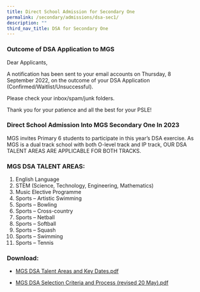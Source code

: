 ```yaml
---
title: Direct School Admission for Secondary One
permalink: /secondary/admissions/dsa-sec1/
description: ""
third_nav_title: DSA for Secondary One
---
```


### Outcome of DSA Application to MGS

Dear Applicants,

A notification has been sent to your email accounts on Thursday, 8 September 2022, on the outcome of your DSA Application (Confirmed/Waitlist/Unsuccessful).

Please check your inbox/spam/junk folders.

Thank you for your patience and all the best for your PSLE!

### Direct School Admission Into MGS Secondary One In 2023

MGS invites Primary 6 students to participate in this year’s DSA exercise. As MGS is a dual track school with both O-level track and IP track, OUR DSA TALENT AREAS ARE APPLICABLE FOR BOTH TRACKS.

### MGS DSA TALENT AREAS:

1.  English Language
2.  STEM (Science, Technology, Engineering, Mathematics)
3.  Music Elective Programme
4.  Sports – Artistic Swimming
5.  Sports – Bowling
6.  Sports – Cross-country 
7.  Sports – Netball
8.  Sports – Softball
9.  Sports – Squash
10.  Sports – Swimming
11.  Sports – Tennis

  

### Download:

* [MGS DSA Talent Areas and Key Dates.pdf](/files/MGS%20DSA%20Talent%20Areas%20and%20Key%20Dates%202022.pdf)


* [MGS DSA Selection Criteria and Process (revised 20 May).pdf](/files/MGS%20DSA%20Selection%20Criteria%20and%20Process%20_%20revised%2020%20May.pdf)
